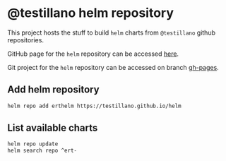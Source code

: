 # @testillano helm repository

This project hosts the stuff to build `helm` charts from `@testillano` github repositories.

GitHub page for the `helm` repository can be accessed [here](https://testillano.github.io/helm/).

Git project for the `helm` repository can be accessed on branch [gh-pages](https://github.com/testillano/helm/tree/gh-pages).

## Add helm repository

```bash
helm repo add erthelm https://testillano.github.io/helm
```

## List available charts

```bash
helm repo update
helm search repo ^ert-
```

